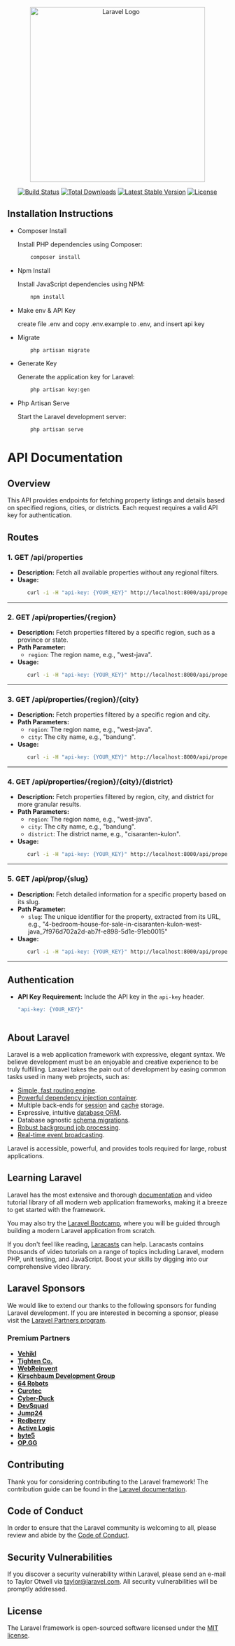 <p align="center"><a href="https://laravel.com" target="_blank"><img src="https://raw.githubusercontent.com/laravel/art/master/logo-lockup/5%20SVG/2%20CMYK/1%20Full%20Color/laravel-logolockup-cmyk-red.svg" width="400" alt="Laravel Logo"></a></p>

<p align="center">
<a href="https://github.com/laravel/framework/actions"><img src="https://github.com/laravel/framework/workflows/tests/badge.svg" alt="Build Status"></a>
<a href="https://packagist.org/packages/laravel/framework"><img src="https://img.shields.io/packagist/dt/laravel/framework" alt="Total Downloads"></a>
<a href="https://packagist.org/packages/laravel/framework"><img src="https://img.shields.io/packagist/v/laravel/framework" alt="Latest Stable Version"></a>
<a href="https://packagist.org/packages/laravel/framework"><img src="https://img.shields.io/packagist/l/laravel/framework" alt="License"></a>
</p>

## Installation Instructions
- Composer Install
  <p> Install PHP dependencies using Composer:
      
  ```bash
      composer install
  ```
- Npm Install
  <p> Install JavaScript dependencies using NPM:
      
  ```bash
      npm install
  ```
- Make env & API Key
  <p> create file .env and copy .env.example to .env, and insert api key

- Migrate

  ```bash
      php artisan migrate
  ```

- Generate Key
  <p> Generate the application key for Laravel:
      
  ```bash
      php artisan key:gen
  ```

- Php Artisan Serve
  <p> Start the Laravel development server:
      
  ```bash
      php artisan serve
  ```

# API Documentation

## Overview
This API provides endpoints for fetching property listings and details based on specified regions, cities, or districts. Each request requires a valid API key for authentication.

## Routes

### 1. **GET /api/properties**
   - **Description:** Fetch all available properties without any regional filters.
   - **Usage:**
     ```bash
        curl -i -H "api-key: {YOUR_KEY}" http://localhost:8000/api/properties
     ```
---

### 2. **GET /api/properties/{region}**
   - **Description:** Fetch properties filtered by a specific region, such as a province or state.
   - **Path Parameter:**
     - `region`: The region name, e.g., "west-java".
   - **Usage:**
     ```bash
        curl -i -H "api-key: {YOUR_KEY}" http://localhost:8000/api/properties/west-java
     ```
---

### 3. **GET /api/properties/{region}/{city}**
   - **Description:** Fetch properties filtered by a specific region and city.
   - **Path Parameters:**
     - `region`: The region name, e.g., "west-java".
     - `city`: The city name, e.g., "bandung".
   - **Usage:**
     ```bash
        curl -i -H "api-key: {YOUR_KEY}" http://localhost:8000/api/properties/west-java/bandung
     ```
---

### 4. **GET /api/properties/{region}/{city}/{district}**
   - **Description:** Fetch properties filtered by region, city, and district for more granular results.
   - **Path Parameters:**
     - `region`: The region name, e.g., "west-java".
     - `city`: The city name, e.g., "bandung".
     - `district`: The district name, e.g., "cisaranten-kulon".
   - **Usage:**
     ```bash
        curl -i -H "api-key: {YOUR_KEY}" http://localhost:8000/api/properties/west-java/bandung/cisaranten-kulon
     ```
---

### 5. **GET /api/prop/{slug}**
   - **Description:** Fetch detailed information for a specific property based on its slug.
   - **Path Parameter:**
     - `slug`: The unique identifier for the property, extracted from its URL, e.g., "4-bedroom-house-for-sale-in-cisaranten-kulon-west-java_7f976d702a2d-ab7f-e898-5d1e-91eb0015"
   - **Usage:**
     ```bash
        curl -i -H "api-key: {YOUR_KEY}" http://localhost:8000/api/property/4-bedroom-house-for-sale-in-cisaranten-kulon-west-java_7f976d702a2d-ab7f-e898-5d1e-91eb0015
     ```
---

## Authentication
- **API Key Requirement:** Include the API key in the `api-key` header.
  ```bash
  "api-key: {YOUR_KEY}"



## About Laravel

Laravel is a web application framework with expressive, elegant syntax. We believe development must be an enjoyable and creative experience to be truly fulfilling. Laravel takes the pain out of development by easing common tasks used in many web projects, such as:

- [Simple, fast routing engine](https://laravel.com/docs/routing).
- [Powerful dependency injection container](https://laravel.com/docs/container).
- Multiple back-ends for [session](https://laravel.com/docs/session) and [cache](https://laravel.com/docs/cache) storage.
- Expressive, intuitive [database ORM](https://laravel.com/docs/eloquent).
- Database agnostic [schema migrations](https://laravel.com/docs/migrations).
- [Robust background job processing](https://laravel.com/docs/queues).
- [Real-time event broadcasting](https://laravel.com/docs/broadcasting).

Laravel is accessible, powerful, and provides tools required for large, robust applications.

## Learning Laravel

Laravel has the most extensive and thorough [documentation](https://laravel.com/docs) and video tutorial library of all modern web application frameworks, making it a breeze to get started with the framework.

You may also try the [Laravel Bootcamp](https://bootcamp.laravel.com), where you will be guided through building a modern Laravel application from scratch.

If you don't feel like reading, [Laracasts](https://laracasts.com) can help. Laracasts contains thousands of video tutorials on a range of topics including Laravel, modern PHP, unit testing, and JavaScript. Boost your skills by digging into our comprehensive video library.

## Laravel Sponsors

We would like to extend our thanks to the following sponsors for funding Laravel development. If you are interested in becoming a sponsor, please visit the [Laravel Partners program](https://partners.laravel.com).

### Premium Partners

- **[Vehikl](https://vehikl.com/)**
- **[Tighten Co.](https://tighten.co)**
- **[WebReinvent](https://webreinvent.com/)**
- **[Kirschbaum Development Group](https://kirschbaumdevelopment.com)**
- **[64 Robots](https://64robots.com)**
- **[Curotec](https://www.curotec.com/services/technologies/laravel/)**
- **[Cyber-Duck](https://cyber-duck.co.uk)**
- **[DevSquad](https://devsquad.com/hire-laravel-developers)**
- **[Jump24](https://jump24.co.uk)**
- **[Redberry](https://redberry.international/laravel/)**
- **[Active Logic](https://activelogic.com)**
- **[byte5](https://byte5.de)**
- **[OP.GG](https://op.gg)**

## Contributing

Thank you for considering contributing to the Laravel framework! The contribution guide can be found in the [Laravel documentation](https://laravel.com/docs/contributions).

## Code of Conduct

In order to ensure that the Laravel community is welcoming to all, please review and abide by the [Code of Conduct](https://laravel.com/docs/contributions#code-of-conduct).

## Security Vulnerabilities

If you discover a security vulnerability within Laravel, please send an e-mail to Taylor Otwell via [taylor@laravel.com](mailto:taylor@laravel.com). All security vulnerabilities will be promptly addressed.

## License

The Laravel framework is open-sourced software licensed under the [MIT license](https://opensource.org/licenses/MIT).
